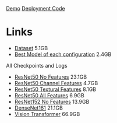 [Demo](https://www.aakashrathee.com/satelliteimageclassification)
[Deployment Code](https://github.com/aakashr143/SateImageEC2/tree/main)

# Links
- [Dataset](https://satellite-image-classification.s3.eu-central-1.amazonaws.com/LandUseImagesDataset.zip) 5.1GB
- [Best Model of each configuration](https://satellite-image-classification.s3.eu-central-1.amazonaws.com/Best+Models.zip) 2.4GB

All Checkpoints and Logs
- [ResNet50 No Features](https://satellite-image-classification.s3.eu-central-1.amazonaws.com/resnet50_nofeatures.zip) 23.1GB
- [ResNet50 Channel Features](https://satellite-image-classification.s3.eu-central-1.amazonaws.com/resnet50_channels.zip) 4.7GB
- [ResNet50 Textural Features](https://satellite-image-classification.s3.eu-central-1.amazonaws.com/resnet50_eech.zip) 8.1GB
- [ResNet50 All Features](https://satellite-image-classification.s3.eu-central-1.amazonaws.com/resnet50_allfeatures.zip) 6.9GB
- [ResNet152 No Features](https://satellite-image-classification.s3.eu-central-1.amazonaws.com/resnet152_nofeatures.zip) 13.9GB
- [DenseNet161](https://satellite-image-classification.s3.eu-central-1.amazonaws.com/densenet161_nofeatures.zip) 21.1GB
- [Vision Transformer](https://satellite-image-classification.s3.eu-central-1.amazonaws.com/visiontransformerb16_nofeatures.zip) 66.9GB
  
